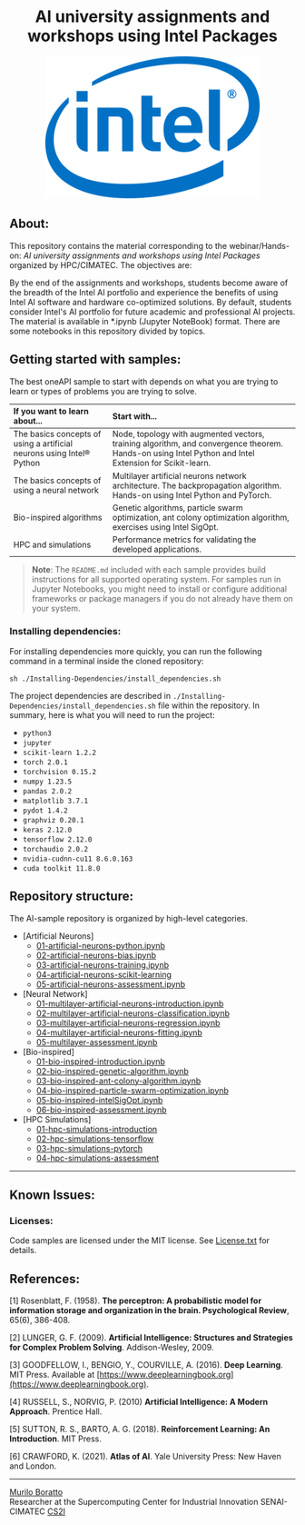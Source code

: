 <h1 align="center"> AI university assignments and workshops using Intel Packages </h1>

<div align="center">
  <img height = "250em" src = "1-Artificial-Neurons/images/logo-intel.jpg">
</div>

## About:

This repository contains the material corresponding to the webinar/Hands-on: _AI university assignments and workshops using Intel Packages_ organized by HPC/CIMATEC. The objectives are:

By the end of the assignments and workshops, students become aware of the breadth of the Intel AI portfolio and experience the benefits of using Intel AI software and hardware co-optimized solutions. By default, students consider Intel's AI portfolio for future academic and professional AI projects. The material is available in \*.ipynb (Jupyter NoteBook) format. There are some notebooks in this repository divided by topics.

## Getting started with samples:

The best oneAPI sample to start with depends on what you are trying to learn or types of problems you are trying to solve.

| If you want to learn about... | Start with...
|:---                           |:---
| The basics concepts of using a artificial neurons using Intel® Python  | Node, topology with augmented vectors, training algorithm, and convergence theorem. Hands-on using Intel Python and Intel Extension for Scikit-learn.
| The basics concepts of using a neural network | Multilayer artificial neurons network architecture. The backpropagation algorithm. Hands-on using Intel Python and PyTorch.
| Bio-inspired algorithms    | Genetic algorithms, particle swarm optimization, ant colony optimization algorithm, exercises using Intel SigOpt.
| HPC and  simulations | Performance metrics for validating the developed applications.

>**Note**: The `README.md` included with each sample provides build instructions for all supported operating system. For samples run in Jupyter Notebooks, you might need to install or configure additional frameworks or package managers if you do not already have them on your system.

### Installing dependencies:

For installing dependencies more quickly, you can run the following command in a terminal inside the cloned repository:

    sh ./Installing-Dependencies/install_dependencies.sh

The project dependencies are described in ```./Installing-Dependencies/install_dependencies.sh``` file within the repository. In summary, here is what you will need to run the project:

- ```python3```
- ```jupyter```
- ```scikit-learn 1.2.2```
- ```torch 2.0.1```
- ```torchvision 0.15.2```
- ```numpy 1.23.5```
- ```pandas 2.0.2```
- ```matplotlib 3.7.1```
- ```pydot 1.4.2```
- ```graphviz 0.20.1```
- ```keras 2.12.0```
- ```tensorflow 2.12.0```
- ```torchaudio 2.0.2```
- ```nvidia-cudnn-cu11 8.6.0.163```
- ```cuda toolkit 11.8.0```

## Repository structure:

The AI-sample repository is organized by high-level categories.

- [Artificial Neurons]
  - [01-artificial-neurons-python.ipynb](https://github.com/muriloboratto/AI-university-assignments/blob/master/1-artificial-neurons/01-artificial-neurons-python.ipynb)
  - [02-artificial-neurons-bias.ipynb](https://github.com/muriloboratto/AI-university-assignments/blob/master/1-artificial-neurons/02-artificial-neurons-training.ipynb)
  - [03-artificial-neurons-training.ipynb](https://github.com/muriloboratto/AI-university-assignments/blob/master/1-artificial-neurons/03-percpetron-bias.ipynb)
  - [04-artificial-neurons-scikit-learning](https://github.com/muriloboratto/AI-university-assignments/blob/master/1-artificial-neurons/04-artificial-neurons-scikit-learning.ipynb)
  - [05-artificial-neurons-assessment.ipynb](https://github.com/muriloboratto/AI-university-assignments/blob/master/1-artificial-neurons/05-artificial-neurons-assessment.ipynb)
- [Neural Network]
  - [01-multilayer-artificial-neurons-introduction.ipynb](https://github.com/muriloboratto/AI-university-assignments/blob/master/2-Neural-Network/01-multilayer-artificial-neurons-introduction.ipynb)
  - [02-multilayer-artificial-neurons-classification.ipynb](https://github.com/muriloboratto/AI-university-assignments/blob/master/2-Neural-Network/02-multilayer-artificial-neurons-classification.ipynb)
  - [03-multilayer-artificial-neurons-regression.ipynb](https://github.com/muriloboratto/AI-university-assignments/blob/master/2-Neural-Network/03-multilayer-artificial-neurons-regression.ipynb)
  - [04-multilayer-artificial-neurons-fitting.ipynb](https://github.com/muriloboratto/AI-university-assignments/blob/master/2-Neural-Network/04-multilayer-artificial-neurons-fitting.ipynb)
  - [05-multilayer-assessment.ipynb](https://github.com/muriloboratto/AI-university-assignments/blob/master/2-Neural-Network/05-multilayer-artificial-neurons-classification-regression-assessment.ipynb)
- [Bio-inspired]
  - [01-bio-inspired-introduction.ipynb](https://github.com/muriloboratto/AI-university-assignments/blob/master/3-Bio-Inspired/01-bio-inspired-introduction.ipynb)
  - [02-bio-inspired-genetic-algorithm.ipynb](https://github.com/muriloboratto/AI-university-assignments/blob/master/3-Bio-Inspired/02-bio-inspired-genetic-algorithm.ipynb)
  - [03-bio-inspired-ant-colony-algorithm.ipynb](https://github.com/muriloboratto/AI-university-assignments/blob/master/3-Bio-Inspired/03-bio-inspired-ant-colony-algorithm.ipynb)
  - [04-bio-inspired-particle-swarm-optimization.ipynb](https://github.com/muriloboratto/AI-university-assignments/blob/master/3-Bio-Inspired/04-bio-inspired-particle-swarm-optimization.ipynb)
  - [05-bio-inspired-intelSigOpt.ipynb](https://github.com/muriloboratto/AI-university-assignments/blob/master/3-Bio-Inspired/05-bio-inspired-intelSigOpt.ipynb)
  - [06-bio-inspired-assessment.ipynb](https://github.com/muriloboratto/AI-university-assignments/blob/master/3-Bio-Inspired/06-bio-inspired-assessment.ipynb)
- [HPC Simulations]
  - [01-hpc-simulations-introduction](https://github.com/muriloboratto/AI-university-assignments/blob/master/4-HPC-Simulations/01-hpc-simulations-introduction.ipynb)
  - [02-hpc-simulations-tensorflow](https://github.com/muriloboratto/AI-university-assignments/blob/master/4-HPC-Simulations/02-hpc-simulations-tensorflow.ipynb)
  - [03-hpc-simulations-pytorch](https://github.com/muriloboratto/AI-university-assignments/blob/master/4-HPC-Simulations/03-hpc-simulations-pytorch.ipynb)
  - [04-hpc-simulations-assessment](https://github.com/muriloboratto/AI-university-assignments/blob/master/4-HPC-Simulations/04-hpc-simulations-assessment.ipynb) 
---

## Known Issues:

### Licenses:

Code samples are licensed under the MIT license. See [License.txt](https://github.com/oneapi-src/oneAPI-samples/blob/master/License.txt) for details.

## References:

[1] Rosenblatt, F. (1958). **The perceptron: A probabilistic model for information storage and organization in the brain. Psychological Review**, 65(6), 386-408.

[2] LUNGER, G. F. (2009). **Artificial Intelligence: Structures and Strategies for Complex Problem Solving**. Addison-Wesley, 2009.

[3] GOODFELLOW, I., BENGIO, Y., COURVILLE, A. (2016).  **Deep Learning**. MIT Press. Available at [https://www.deeplearningbook.org](https://www.deeplearningbook.org).

[4] RUSSELL, S.,  NORVIG, P. (2010)  **Artificial Intelligence: A Modern Approach**. Prentice Hall.

[5] SUTTON, R. S.,  BARTO, A. G. (2018).  **Reinforcement Learning: An Introduction**.  MIT Press.

[6] CRAWFORD, K. (2021).  **Atlas of AI**. Yale University Press: New Haven and London.


---

[Murilo Boratto](http://lattes.cnpq.br/9222855062709254) <br/>
Researcher at the Supercomputing Center for Industrial Innovation SENAI-CIMATEC [CS2I](https://www.senaicimatec.com.br/) <br/>


